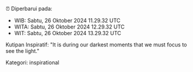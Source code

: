 ⏰ Diperbarui pada:
- WIB: Sabtu, 26 Oktober 2024 11.29.32 UTC
- WITA: Sabtu, 26 Oktober 2024 12.29.32 UTC
- WIT: Sabtu, 26 Oktober 2024 13.29.32 UTC

Kutipan Inspiratif:
"It is during our darkest moments that we must focus to see the light."


Kategori: inspirational

